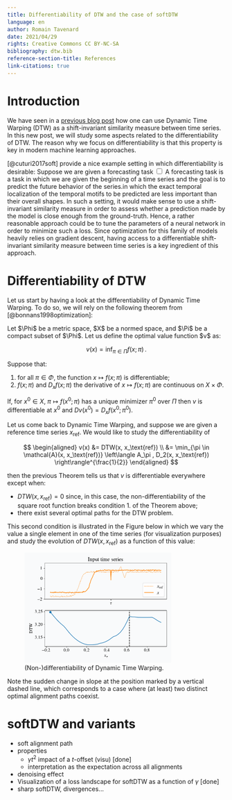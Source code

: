 ```yaml
---
title: Differentiability of DTW and the case of softDTW
language: en
author: Romain Tavenard
date: 2021/04/29
rights: Creative Commons CC BY-NC-SA
bibliography: dtw.bib
reference-section-title: References
link-citations: true
---
```


# Introduction

We have seen in a [previous blog post](dtw.html) how one can use Dynamic Time Warping (DTW) as a shift-invariant similarity measure between time series.
In this new post, we will study some aspects related to the differentiability of DTW.
The reason why we focus on differentiability is that this property is key in modern machine learning approaches.

[@cuturi2017soft] provide a nice example setting in which differentiability is desirable:
Suppose we are given a forecasting task<label for="sn-1" class="sidenote-toggle sidenote-number"></label>
<input type="checkbox" id="sn-1" class="sidenote-toggle" />
<span class="sidenote">A forecasting task is a task in which we are given the beginning of a time series and the goal is to predict the future behavior of the series.</span>in which the exact temporal localization of the 
temporal motifs to be predicted are less important than their overall shapes.
In such a setting, it would make sense to use a shift-invariant similarity measure in order to assess whether a prediction made by the model is close enough from the ground-truth.
Hence, a rather reasonable approach could be to tune the parameters of a neural network in order to minimize such a loss.
Since optimization for this family of models heavily relies on gradient descent, having access to a differentiable shift-invariant similarity measure between time series is a key ingredient of this approach.

# Differentiability of DTW

Let us start by having a look at the differentiability of Dynamic Time Warping.
To do so, we will rely on the following theorem from [@bonnans1998optimization]:

<div class="theorem">
Let $\Phi$ be a metric space, $X$ be a normed space, and
$\Pi$ be a compact subset of $\Phi$.
Let us define the optimal value function $v$ as: 

$$
  v(x) = \inf_{\pi \in \Pi} f(x ; \pi) \, .
$$

Suppose that:

1. for all $\pi \in \Phi$,  the function $x \mapsto f( x ; \pi )$ is differentiable;
2. $f(x ; \pi)$ and $D_x f(x ; \pi)$ the derivative of $x \mapsto f( x ; \pi )$ are continuous on $X \times \Phi$.

If, for $x^0 \in X$, $\pi \mapsto f(x^0 ; \pi )$ has a unique minimizer $\pi^0$ over $\Pi$ then $v$ is differentiable at $x^0$ and $Dv(x^0) = D_x f(x^0 ; \pi^0)$.
</div>

Let us come back to Dynamic Time Warping, and suppose we are given a reference time series $x_\text{ref}$.
We would like to study the differentiability of

$$
\begin{aligned}
  v(x) &= DTW(x, x_\text{ref}) \\
       &= \min_{\pi \in \mathcal{A}(x, x_\text{ref})} \left\langle A_\pi , D_2(x, x_\text{ref}) \right\rangle^{\frac{1}{2}}
\end{aligned}
$$

then the previous Theorem tells us that $v$ is differentiable everywhere except when:

* $DTW(x, x_\text{ref}) = 0$ since, in this case, the non-differentiability of the square root function breaks condition 1. of the Theorem above;
* there exist several optimal paths for the DTW problem.

This second condition is illustrated in the Figure below in which we vary the value a single element in one of the time series (for visualization purposes)
and study the evolution of $DTW(x, x_\text{ref})$ as a function of this value:

<figure>
    <img src="fig/dtw_landscape.gif" alt="DTW landscape" width="80%" />
    <figcaption> 
        (Non-)differentiability of Dynamic Time Warping.
    </figcaption>
</figure>

Note the sudden change in slope at the position marked by a vertical dashed line, which corresponds to a case where (at least) two distinct optimal alignment paths coexist.

# softDTW and variants
* soft alignment path
* properties 
    * $\gamma t^2$ impact of a $t$-offset (visu) [done]
    * interpretation as the expectation across all alignments
* denoising effect
* Visualization of a loss landscape for softDTW as a function of $\gamma$ [done]
* sharp softDTW, divergences...